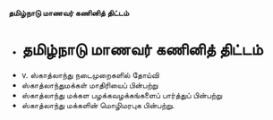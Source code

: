 **தமிழ்நாடு மாணவர் கணினித் திட்டம்**
- # தமிழ்நாடு மாணவர் கணினித் திட்டம்
- v. ஸ்காத்லாந்து நடைமுறைகளில் தோய்வி
- ஸ்காத்லாந்துமக்கள் மாதிரியைப் பின்பற்று
- ஸ்காத்லாந்து மக்கள பழக்கவழக்கங்களைப் பார்த்துப் பின்பற்று
- ஸ்காத்லாந்து மக்களின் மொழிமரபுக பின்பற்று.

